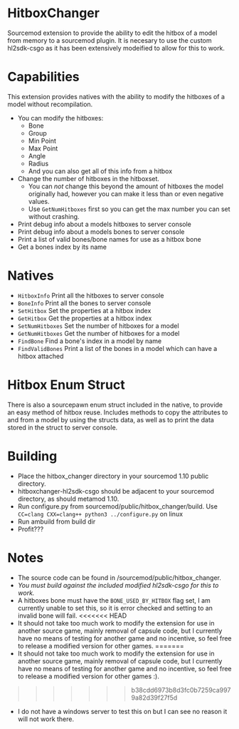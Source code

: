 # HitboxChanger
Sourcemod extension to provide the ability to edit the hitbox of a model from memory to a sourcemod plugin. It is necesary to use the custom hl2sdk-csgo as it has been extensively modeified to allow for this to work.

# Capabilities
This extension provides natives with the ability to modify the hitboxes of a model without recompilation.
- You can modify the hitboxes:
  - Bone
  - Group
  - Min Point
  - Max Point
  - Angle
  - Radius
  - And you can also get all of this info from a hitbox
- Change the number of hitboxes in the hitboxset.
  - You can *not* change this beyond the amount of hitboxes the model originally had, however you can make it less than or even negative values.
  - Use `GetNumHitboxes` first so you can get the max number you can set without crashing.
- Print debug info about a models hitboxes to server console
- Print debug info about a models bones to server console
- Print a list of valid bones/bone names for use as a hitbox bone
- Get a bones index by its name

# Natives
- `HitboxInfo`      Print all the hitboxes to server console
- `BoneInfo`        Print all the bones to server console
- `SetHitbox`       Set the properties at a hitbox index
- `GetHitbox`       Get the properties at a hitbox index
- `SetNumHitboxes`  Set the number of hitboxes for a model
- `GetNumHitboxes`  Get the number of hitboxes for a model
- `FindBone`        Find a bone's index in a model by name
- `FindValidBones`  Print a list of the bones in a model which can have a hitbox attached

# Hitbox Enum Struct
There is also a sourcepawn enum struct included in the native, to provide an easy method of hitbox reuse. Includes methods to copy the attributes to and from a model by using the structs data, as well as to print the data stored in the struct to server console.

# Building
- Place the hitbox_changer directory in your sourcemod 1.10 public directory.
- hitboxchanger-hl2sdk-csgo should be adjacent to your sourcemod directory, as should metamod 1.10.
- Run configure.py from sourcemod/public/hitbox_changer/build. Use `CC=clang CXX=clang++ python3 ../configure.py` on linux
- Run ambuild from build dir
- Profit???

# Notes
- The source code can be found in /sourcemod/public/hitbox_changer. 
- *You must build against the included modified hl2sdk-csgo for this to work.* 
- A hitboxes bone must have the `BONE_USED_BY_HITBOX` flag set, I am currently unable to set this, so it is error checked and setting to an invalid bone will fail.
<<<<<<< HEAD
- It should not take too much work to modify the extension for use in another source game, mainly removal of capsule code, but I currently have no means of testing for another game and no incentive, so feel free to release a modified version for other games. 
=======
- It should not take too much work to modify the extension for use in another source game, mainly removal of capsule code, but I currently have no means of testing for another game and no incentive, so feel free to release a modified version for other games :). 
>>>>>>> b38cdd6973b8d3fc0b7259ca9979a82d39f27f5d
- I do not have a windows server to test this on but I can see no reason it will not work there.
